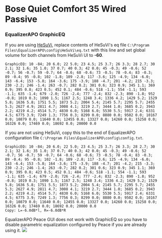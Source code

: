 # Bose Quiet Comfort 35 Wired Passive
### EqualizerAPO GraphicEQ
If you are using [HeSuVi](https://sourceforge.net/projects/hesuvi/), replace contents of HeSuVi's eq file `C:\Program Files\EqualizerAPO\config\HeSuVi\eq.txt` with this line and set global volume for both channels from HeSuVi UI to **-60**.
```
GraphicEQ: 10 -84; 20 6.0; 22 5.0; 23 4.5; 25 3.7; 26 3.3; 28 2.7; 30 2.1; 32 1.6; 35 1.0; 37 0.7; 40 0.3; 42 0.0; 45 -0.3; 49 -0.6; 52 -0.7; 56 -0.7; 59 -0.7; 64 -0.6; 68 -0.6; 73 -0.5; 78 -0.4; 83 -0.3; 89 -0.4; 95 -0.8; 102 -1.8; 109 -2.8; 117 -3.6; 125 -4.9; 134 -6.0; 143 -6.4; 153 -5.8; 164 -3.6; 175 -3.9; 188 -4.7; 201 -4.2; 215 -3.3; 230 -2.2; 246 -1.4; 263 -0.7; 282 0.2; 301 0.6; 323 0.9; 345 1.1; 369 0.9; 395 0.8; 423 0.5; 452 0.1; 484 -0.6; 518 -1.1; 554 -1.1; 593 -1.1; 635 -1.4; 679 -2.0; 726 -2.4; 777 -2.4; 832 -2.3; 890 -1.8; 952 -0.8; 1019 0.3; 1090 1.5; 1167 2.5; 1248 3.4; 1336 4.2; 1429 5.2; 1529 5.8; 1636 5.8; 1751 5.5; 1873 5.2; 2004 5.4; 2145 5.7; 2295 5.7; 2455 5.3; 2627 4.9; 2811 4.7; 3008 4.1; 3219 2.7; 3444 1.0; 3685 0.2; 3943 2.2; 4219 4.2; 4514 5.7; 4830 6.0; 5168 6.0; 5530 5.5; 5917 2.4; 6331 4.5; 6775 3.9; 7249 1.3; 7756 0.3; 8299 0.0; 8880 0.0; 9502 0.0; 10167 0.0; 10879 0.0; 11640 0.0; 12455 0.0; 13327 0.0; 14260 0.0; 15258 0.0; 16326 0.0; 17469 0.0; 18692 0.0; 20000 0.0
```
If you are not using HeSuVi, copy this to the end of EqualizerAPO configuration file `C:\Program Files\EqualizerAPO\config\config.txt`.
```
GraphicEQ: 10 -84; 20 6.0; 22 5.0; 23 4.5; 25 3.7; 26 3.3; 28 2.7; 30 2.1; 32 1.6; 35 1.0; 37 0.7; 40 0.3; 42 0.0; 45 -0.3; 49 -0.6; 52 -0.7; 56 -0.7; 59 -0.7; 64 -0.6; 68 -0.6; 73 -0.5; 78 -0.4; 83 -0.3; 89 -0.4; 95 -0.8; 102 -1.8; 109 -2.8; 117 -3.6; 125 -4.9; 134 -6.0; 143 -6.4; 153 -5.8; 164 -3.6; 175 -3.9; 188 -4.7; 201 -4.2; 215 -3.3; 230 -2.2; 246 -1.4; 263 -0.7; 282 0.2; 301 0.6; 323 0.9; 345 1.1; 369 0.9; 395 0.8; 423 0.5; 452 0.1; 484 -0.6; 518 -1.1; 554 -1.1; 593 -1.1; 635 -1.4; 679 -2.0; 726 -2.4; 777 -2.4; 832 -2.3; 890 -1.8; 952 -0.8; 1019 0.3; 1090 1.5; 1167 2.5; 1248 3.4; 1336 4.2; 1429 5.2; 1529 5.8; 1636 5.8; 1751 5.5; 1873 5.2; 2004 5.4; 2145 5.7; 2295 5.7; 2455 5.3; 2627 4.9; 2811 4.7; 3008 4.1; 3219 2.7; 3444 1.0; 3685 0.2; 3943 2.2; 4219 4.2; 4514 5.7; 4830 6.0; 5168 6.0; 5530 5.5; 5917 2.4; 6331 4.5; 6775 3.9; 7249 1.3; 7756 0.3; 8299 0.0; 8880 0.0; 9502 0.0; 10167 0.0; 10879 0.0; 11640 0.0; 12455 0.0; 13327 0.0; 14260 0.0; 15258 0.0; 16326 0.0; 17469 0.0; 18692 0.0; 20000 0.0
Copy: L=-6.0dB*l, R=-6.0dB*R
```
EqualizerAPO Peace GUI does not work with GraphicEQ so you have to disable parametric equalization configured by Peace if you are already using it.
![](https://raw.githubusercontent.com/jaakkopasanen/AutoEq/master/results/Innerfidelity%202017/innerfidelity/onear/Bose%20Quiet%20Comfort%2035%20Wired%20Passive/Bose%20Quiet%20Comfort%2035%20Wired%20Passive.png)
